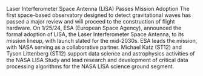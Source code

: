 Laser Interferometer Space Antenna (LISA) Passes Mission Adoption 
 The first space-based observatory designed to detect gravitational waves has passed a major review and will proceed to the construction of flight hardware. On 1/25/24, ESA (European Space Agency), announced the formal adoption of LISA, the Laser Interferometer Space Antenna, to its mission lineup, with launch slated for the mid-2030s. ESA leads the mission, with NASA serving as a collaborative partner. Michael Katz (ST12) and Tyson Littenberg (ST12) support data science and astrophysics activities of the NASA LISA Study and lead research and development of critical data processing algorithms for the NASA LISA science ground segment.